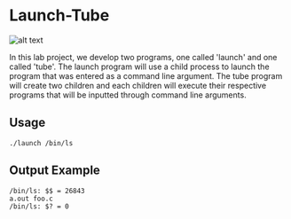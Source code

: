 # Launch-Tube

![alt text](https://giphy.com/gifs/bTgLLTGNN3VpS/html5 "launch tube")

In this lab project, we develop two programs, one called 'launch' and one called 'tube'. The launch program will use a child process to launch the program that was entered as a command line argument. The tube program will create two children and each children will execute their respective programs that will be inputted through command line arguments.

## Usage

```
./launch /bin/ls

```

## Output Example

```
/bin/ls: $$ = 26843
a.out foo.c
/bin/ls: $? = 0
```
